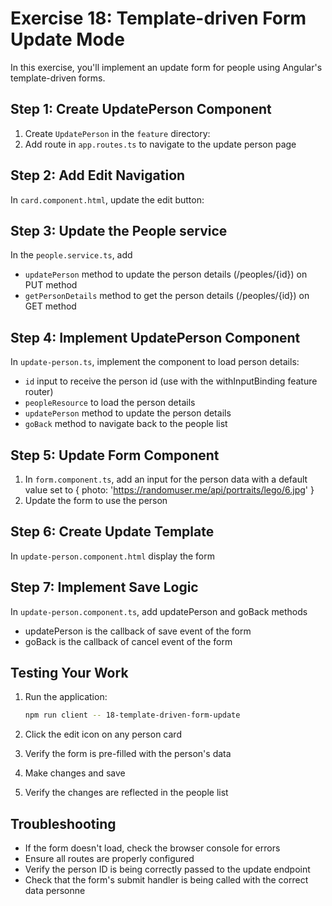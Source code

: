# Exercise 18: Template-driven Form Update Mode

In this exercise, you'll implement an update form for people using Angular's template-driven forms.

## Step 1: Create UpdatePerson Component

1. Create `UpdatePerson` in the `feature` directory:
2. Add route in `app.routes.ts` to navigate to the update person page

## Step 2: Add Edit Navigation

In `card.component.html`, update the edit button:

## Step 3: Update the People service

In the `people.service.ts`, add

- `updatePerson` method to update the person details (/peoples/{id}) on PUT method
- `getPersonDetails` method to get the person details (/peoples/{id}) on GET method

## Step 4: Implement UpdatePerson Component

In `update-person.ts`, implement the component to load person details:

- `id` input to receive the person id (use with the withInputBinding feature router)
- `peopleResource` to load the person details
- `updatePerson` method to update the person details
- `goBack` method to navigate back to the people list

## Step 5: Update Form Component

1. In `form.component.ts`, add an input for the person data with a default value set to { photo: 'https://randomuser.me/api/portraits/lego/6.jpg' }
2. Update the form to use the person

## Step 6: Create Update Template

In `update-person.component.html` display the form

## Step 7: Implement Save Logic

In `update-person.component.ts`, add updatePerson and goBack methods

- updatePerson is the callback of save event of the form
- goBack is the callback of cancel event of the form

## Testing Your Work

1. Run the application:

   ```bash
   npm run client -- 18-template-driven-form-update
   ```

2. Click the edit icon on any person card
3. Verify the form is pre-filled with the person's data
4. Make changes and save
5. Verify the changes are reflected in the people list

## Troubleshooting

- If the form doesn't load, check the browser console for errors
- Ensure all routes are properly configured
- Verify the person ID is being correctly passed to the update endpoint
- Check that the form's submit handler is being called with the correct data personne
